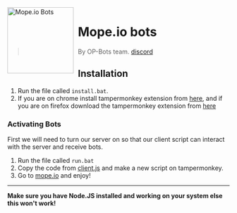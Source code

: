 <img width="150" height="150" align="left" style="float: left; margin: 0 10px 0 0;" alt="Mope.io Bots" src="https://cdn.discordapp.com/attachments/700523214501183538/739487643951431771/159692818528123e09c949e20178fe8a.png">  

# Mope.io bots

> By OP-Bots team. [discord](https://discord.gg/Fc2Yfsv)

## Installation

1. Run the file called `install.bat`. 
2. If you are on chrome install tampermonkey extension from [here](https://chrome.google.com/webstore/detail/tampermonkey/dhdgffkkebhmkfjojejmpbldmpobfkfo?hl=en), and if you are on firefox download the tampermonkey extension from [here](https://addons.mozilla.org/en-GB/firefox/addon/tampermonkey/)

### Activating Bots

First we will need to turn our server on so that our client script can interact with the server and receive bots.

1. Run the file called `run.bat`
2. Copy the code from [client.js](https://github.com/Neonx99/mope.io-bots/blob/master/client.js) and make a new script on tampermonkey.
3. Go to [mope.io](https://mope.io/) and enjoy!

---

**Make sure you have Node.JS installed and working on your system else this won't work!**
